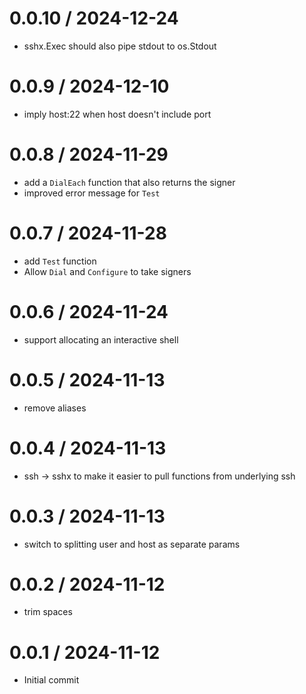 # 0.0.10 / 2024-12-24

- sshx.Exec should also pipe stdout to os.Stdout

# 0.0.9 / 2024-12-10

- imply host:22 when host doesn't include port

# 0.0.8 / 2024-11-29

- add a `DialEach` function that also returns the signer
- improved error message for `Test`

# 0.0.7 / 2024-11-28

- add `Test` function
- Allow `Dial` and `Configure` to take signers

# 0.0.6 / 2024-11-24

- support allocating an interactive shell

# 0.0.5 / 2024-11-13

- remove aliases

# 0.0.4 / 2024-11-13

- ssh -> sshx to make it easier to pull functions from underlying ssh

# 0.0.3 / 2024-11-13

- switch to splitting user and host as separate params

# 0.0.2 / 2024-11-12

- trim spaces

# 0.0.1 / 2024-11-12

- Initial commit
